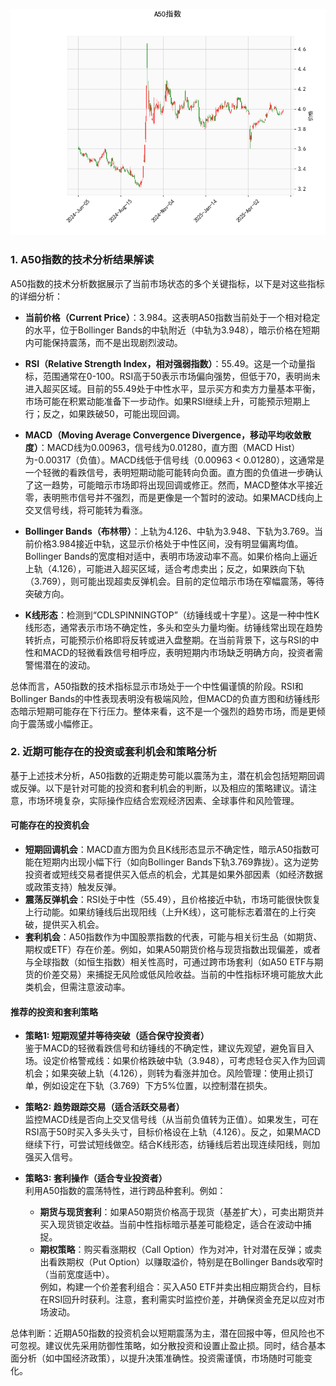 ![图](SH300.png)

### 1. A50指数的技术分析结果解读

A50指数的技术分析数据展示了当前市场状态的多个关键指标，以下是对这些指标的详细分析：

- **当前价格（Current Price）**：3.984。这表明A50指数当前处于一个相对稳定的水平，位于Bollinger Bands的中轨附近（中轨为3.948），暗示价格在短期内可能保持震荡，而不是出现剧烈波动。

- **RSI（Relative Strength Index，相对强弱指数）**：55.49。这是一个动量指标，范围通常在0-100。RSI高于50表示市场偏向强势，但低于70，表明尚未进入超买区域。目前的55.49处于中性水平，显示买方和卖方力量基本平衡，市场可能在积累动能准备下一步动作。如果RSI继续上升，可能预示短期上行；反之，如果跌破50，可能出现回调。

- **MACD（Moving Average Convergence Divergence，移动平均收敛散度）**：MACD线为0.00963，信号线为0.01280，直方图（MACD Hist）为-0.00317（负值）。MACD线低于信号线（0.00963 < 0.01280），这通常是一个轻微的看跌信号，表明短期动能可能转向负面。直方图的负值进一步确认了这一趋势，可能暗示市场即将出现回调或修正。然而，MACD整体水平接近零，表明熊市信号并不强烈，而是更像是一个暂时的波动。如果MACD线向上交叉信号线，将可能转为看涨。

- **Bollinger Bands（布林带）**：上轨为4.126、中轨为3.948、下轨为3.769。当前价格3.984接近中轨，这显示价格处于中性区间，没有明显偏离均值。Bollinger Bands的宽度相对适中，表明市场波动率不高。如果价格向上逼近上轨（4.126），可能进入超买区域，适合考虑卖出；反之，如果跌向下轨（3.769），则可能出现超卖反弹机会。目前的定位暗示市场在窄幅震荡，等待突破方向。

- **K线形态**：检测到“CDLSPINNINGTOP”（纺锤线或十字星）。这是一种中性K线形态，通常表示市场不确定性，多头和空头力量均衡。纺锤线常出现在趋势转折点，可能预示价格即将反转或进入盘整期。在当前背景下，这与RSI的中性和MACD的轻微看跌信号相呼应，表明短期内市场缺乏明确方向，投资者需警惕潜在的波动。

总体而言，A50指数的技术指标显示市场处于一个中性偏谨慎的阶段。RSI和Bollinger Bands的中性表现表明没有极端风险，但MACD的负直方图和纺锤线形态暗示短期可能存在下行压力。整体来看，这不是一个强烈的趋势市场，而是更倾向于震荡或小幅修正。

### 2. 近期可能存在的投资或套利机会和策略分析

基于上述技术分析，A50指数的近期走势可能以震荡为主，潜在机会包括短期回调或反弹。以下是针对可能的投资和套利机会的判断，以及相应的策略建议。请注意，市场环境复杂，实际操作应结合宏观经济因素、全球事件和风险管理。

#### 可能存在的投资机会
- **短期回调机会**：MACD直方图为负且K线形态显示不确定性，暗示A50指数可能在短期内出现小幅下行（如向Bollinger Bands下轨3.769靠拢）。这为逆势投资者或短线交易者提供买入低点的机会，尤其是如果外部因素（如经济数据或政策支持）触发反弹。
- **震荡反弹机会**：RSI处于中性（55.49），且价格接近中轨，市场可能很快恢复上行动能。如果纺锤线后出现阳线（上升K线），这可能标志着潜在的上行突破，提供买入机会。
- **套利机会**：A50指数作为中国股票指数的代表，可能与相关衍生品（如期货、期权或ETF）存在价差。例如，如果A50期货价格与现货指数出现偏差，或者与全球指数（如恒生指数）相关性高时，可通过跨市场套利（如A50 ETF与期货的价差交易）来捕捉无风险或低风险收益。当前的中性指标环境可能放大此类机会，但需注意波动率。

#### 推荐的投资和套利策略
- **策略1: 短期观望并等待突破（适合保守投资者）**  
  鉴于MACD的轻微看跌信号和纺锤线的不确定性，建议先观望，避免盲目入场。设定价格警戒线：如果价格跌破中轨（3.948），可考虑轻仓买入作为回调机会；如果突破上轨（4.126），则转为看涨并加仓。风险管理：使用止损订单，例如设定在下轨（3.769）下方5%位置，以控制潜在损失。

- **策略2: 趋势跟踪交易（适合活跃交易者）**  
  监控MACD线是否向上交叉信号线（从当前负值转为正值）。如果发生，可在RSI高于50时买入多头头寸，目标价格设在上轨（4.126）。反之，如果MACD继续下行，可尝试短线做空。结合K线形态，纺锤线后若出现连续阳线，则加强买入信号。

- **策略3: 套利操作（适合专业投资者）**  
  利用A50指数的震荡特性，进行跨品种套利。例如：  
  - **期货与现货套利**：如果A50期货价格高于现货（基差扩大），可卖出期货并买入现货锁定收益。当前中性指标暗示基差可能稳定，适合在波动中捕捉。  
  - **期权策略**：购买看涨期权（Call Option）作为对冲，针对潜在反弹；或卖出看跌期权（Put Option）以赚取溢价，特别是在Bollinger Bands收窄时（当前宽度适中）。  
  例如，构建一个价差套利组合：买入A50 ETF并卖出相应期货合约，目标在RSI回升时获利。注意，套利需实时监控价差，并确保资金充足以应对市场波动。

总体判断：近期A50指数的投资机会以短期震荡为主，潜在回报中等，但风险也不可忽视。建议优先采用防御性策略，如分散投资和设置止盈止损。同时，结合基本面分析（如中国经济政策），以提升决策准确性。投资需谨慎，市场随时可能变化。